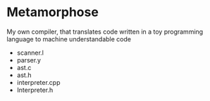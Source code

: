 # Metamorphose
My own compiler, that translates code written in a toy programming language to machine understandable code

- scanner.l
- parser.y
- ast.c
- ast.h
- interpreter.cpp
- Interpreter.h